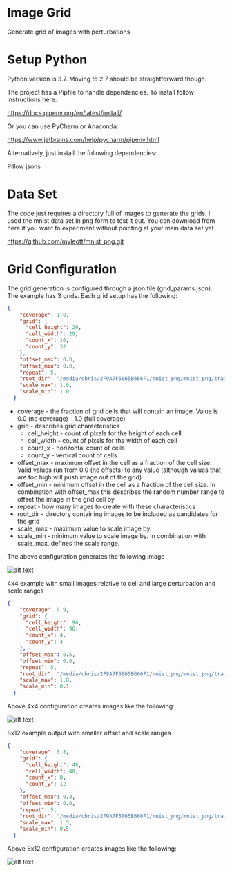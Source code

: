 # Image Grid

Generate grid of images with perturbations

# Setup Python

Python version is 3.7. Moving to 2.7 should be straightforward though.

The project has a Pipfile to handle dependencies. To install follow instructions here:

https://docs.pipenv.org/en/latest/install/

Or you can use PyCharm or Anaconda:

https://www.jetbrains.com/help/pycharm/pipenv.html

Alternatively, just install the following dependencies:

Pillow
jsons

# Data Set

The code just requires a directory full of images to generate the grids. I used the mnist data set in png form to test
it out. You can download from here if you want to experiment without pointing at your main data set yet.

https://github.com/myleott/mnist_png.git
 
# Grid Configuration

The grid generation is configured through a json file (grid_params.json). The example has 3 grids. Each grid
setup has the following:

```json
{
    "coverage": 1.0,
    "grid": {
      "cell_height": 29,
      "cell_width": 29,
      "count_x": 16,
      "count_y": 32
    },
    "offset_max": 0.0,
    "offset_min": 0.0,
    "repeat": 5,
    "root_dir": "/media/chris/2F9A7F5065B666F1/mnist_png/mnist_png/training",
    "scale_max": 1.0,
    "scale_min": 1.0
  } 
```

- coverage - the fraction of grid cells that will contain an image. Value is 0.0 (no coverage) - 1.0 (full coverage)
- grid - describes grid characteristics
  * cell_height - count of pixels for the height of each cell
  * cell_width - count of pixels for the width of each cell
  * count_x - horizontal count of cells
  * count_y - vertical count of cells
- offset_max - maximum offset in the cell as a fraction of the cell size. Valid values run from 0.0 (no offsets) to any value (although values that are too high will push image out of the grid)
- offset_min - minimum offset in the cell as a fraction of the cell size. In combination with offset_max this describes the random number range to offset the image in the grid cell by
- repeat - how many images to create with these characteristics
- root_dir - directory containing images to be included as candidates for the grid
- scale_max - maximum value to scale image by.
- scale_min - minimum value to scale image by. In combination with scale_max, defines the scale range.

The above configuration generates the following image

![alt text](grid_16_32_29_29_1.0_1.0_1.0_0.0_0.0_0.png "One of the output images from the above configuration")

4x4 example with small images relative to cell and large perturbation and scale ranges

```json
{
    "coverage": 0.9,
    "grid": {
      "cell_height": 96,
      "cell_width": 96,
      "count_x": 4,
      "count_y": 4
    },
    "offset_max": 0.5,
    "offset_min": 0.0,
    "repeat": 5,
    "root_dir": "/media/chris/2F9A7F5065B666F1/mnist_png/mnist_png/training",
    "scale_max": 1.8,
    "scale_min": 0.1
  }
```

Above 4x4 configuration creates images like the following:

![alt text](grid_4_4_96_96_0.9_0.1_1.8_0.0_0.5_0.png "Example 4 x 4 high coverage but small images")

8x12 example output with smaller offset and scale ranges

```json
{
    "coverage": 0.8,
    "grid": {
      "cell_height": 48,
      "cell_width": 48,
      "count_x": 8,
      "count_y": 12
    },
    "offset_max": 0.3,
    "offset_min": 0.0,
    "repeat": 5,
    "root_dir": "/media/chris/2F9A7F5065B666F1/mnist_png/mnist_png/training",
    "scale_max": 1.5,
    "scale_min": 0.5
  }
```

Above 8x12 configuration creates images like the following:

![alt text](grid_8_12_48_48_0.8_0.5_1.5_0.0_0.3_0.png "Example 8 x 12")
